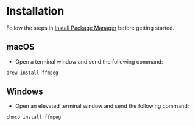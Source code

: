 # Installation

Follow the steps in [Install Package Manager](https://github.com/Tomshiii/ahk/wiki/Install-Package-Manager) before getting started.

## macOS
- Open a terminal window and send the following command:

```c
brew install ffmpeg
```

## Windows

- Open an elevated terminal window and send the following command:

```c
choco install ffmpeg
```